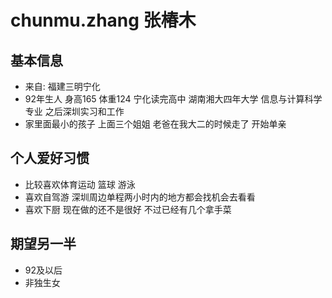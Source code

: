 # chunmu.zhang 张椿木

## 基本信息

- 来自: 福建三明宁化
- 92年生人  身高165 体重124  宁化读完高中  湖南湘大四年大学 信息与计算科学专业  之后深圳实习和工作
- 家里面最小的孩子  上面三个姐姐  老爸在我大二的时候走了 开始单亲

## 个人爱好习惯

- 比较喜欢体育运动  篮球  游泳
- 喜欢自驾游  深圳周边单程两小时内的地方都会找机会去看看
- 喜欢下厨 现在做的还不是很好 不过已经有几个拿手菜

## 期望另一半

- 92及以后
- 非独生女

